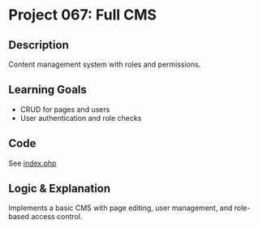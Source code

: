 # Project 067: Full CMS

## Description
Content management system with roles and permissions.

## Learning Goals
- CRUD for pages and users
- User authentication and role checks

## Code
See [index.php](index.php)

## Logic & Explanation
Implements a basic CMS with page editing, user management, and role-based access control.
